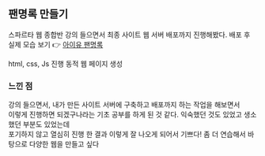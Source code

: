 ## 팬명록 만들기 

스파르타 웹 종합반 강의 들으면서 최종 사이트 웹 서버 배포까지 진행해봤다.
배포 후 실제 모습 보기 👉 [아이유 팬명록]()

html, css, Js 진행
동적 웹 페이지 생성

### 느낀 점
<div> 강의 들으면서, 내가 만든 사이트 서버에 구축하고 배포까지 하는 작업을 해보면서</div>
<div>이렇게 진행하면 되겠구나라는 기초 공부를 하게 된 것 같다. 익숙했던 것도 있었고 생소했던 부분도 있었는데</div>
<div>포기하지 않고 열심히 진행 한 결과 이렇게 잘 나오게 되어서 기쁘다!
좀 더 연습해서 바탕으로 다양한 웹을 만들고 싶다</div>
